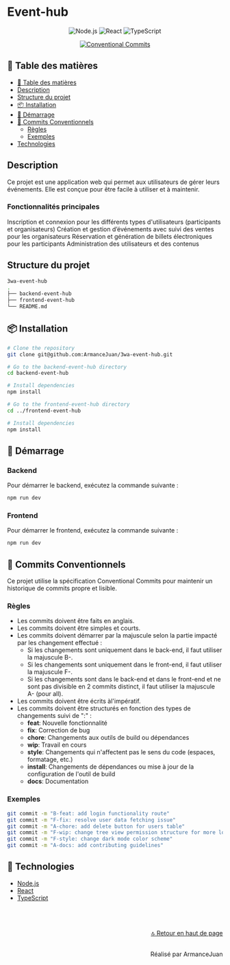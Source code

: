 # Event-hub

<div align="center">

![Node.js](https://img.shields.io/badge/Node%20js-339933?style=for-the-badge&logo=nodedotjs&logoColor=white)
![React](https://img.shields.io/badge/React-20232A?style=for-the-badge&logo=react&logoColor=61DAFB)
![TypeScript](https://img.shields.io/badge/TypeScript-007ACC?style=for-the-badge&logo=typescript&logoColor=white)

[![Conventional Commits](https://img.shields.io/badge/Conventional%20Commits-1.0.0-%23FE5196?style=for-the-badge&logo=conventionalcommits&logoColor=white)](https://conventionalcommits.org)

</div>

## 📝 Table des matières

- [📝 Table des matières](#-table-des-matières)
- [Description](#description)
- [Structure du projet](#structure-du-projet)
- [📦 Installation](#-installation)
- [🚀 Démarrage](#-démarrage)
- [🔧 Commits Conventionnels](#commits-conventionnels)
  - [Règles](#règles)
  - [Exemples](#exemples)
- [Technologies](#technologies)

## Description

Ce projet est une application web qui permet aux utilisateurs de gérer leurs événements. Elle est conçue pour être facile à utiliser et à maintenir.

### Fonctionnalités principales

Inscription et connexion pour les différents types d'utilisateurs (participants et organisateurs)
Création et gestion d’événements avec suivi des ventes pour les organisateurs
Réservation et génération de billets électroniques pour les participants
Administration des utilisateurs et des contenus

## Structure du projet

```bash
3wa-event-hub
.
├── backend-event-hub
├── frontend-event-hub
└── README.md
```

## 📦 Installation

```bash
# Clone the repository
git clone git@github.com:ArmanceJuan/3wa-event-hub.git

# Go to the backend-event-hub directory
cd backend-event-hub

# Install dependencies
npm install

# Go to the frontend-event-hub directory
cd ../frontend-event-hub

# Install dependencies
npm install
```

## 🚀 Démarrage

### Backend

Pour démarrer le backend, exécutez la commande suivante :

```bash
npm run dev
```

### Frontend

Pour démarrer le frontend, exécutez la commande suivante :

```bash
npm run dev
```

## 🔧 Commits Conventionnels

Ce projet utilise la spécification Conventional Commits pour maintenir un historique de commits propre et lisible.

### Règles

- Les commits doivent être faits en anglais.
- Les commits doivent être simples et courts.
- Les commits doivent démarrer par la majuscule selon la partie impacté par les changement effectué :
  - Si les changements sont uniquement dans le back-end, il faut utiliser la majuscule B-.
  - Si les changements sont uniquement dans le front-end, il faut utiliser la majuscule F-.
  - Si les changements sont dans le back-end et dans le front-end et ne sont pas divisible en 2 commits distinct, il faut utiliser la majuscule A- (pour all).
- Les commits doivent être écrits àl'impératif.
- Les commits doivent être structurés en fonction des types de changements suivi de ":" :
  - **feat**: Nouvelle fonctionnalité
  - **fix**: Correction de bug
  - **chore**: Changements aux outils de build ou dépendances
  - **wip**: Travail en cours
  - **style**: Changements qui n'affectent pas le sens du code (espaces, formatage, etc.)
  - **install**: Changements de dépendances ou mise à jour de la configuration de l'outil de build
  - **docs**: Documentation

### Exemples

```bash
git commit -m "B-feat: add login functionality route"
git commit -m "F-fix: resolve user data fetching issue"
git commit -m "A-chore: add delete button for users table"
git commit -m "F-wip: change tree view permission structure for more logical auto-completion"
git commit -m "F-style: change dark mode color scheme"
git commit -m "A-docs: add contributing guidelines"
```

## 📝 Technologies

- [Node.js](https://nodejs.org/en/)
- [React](https://reactjs.org/)
- [TypeScript](https://www.typescriptlang.org/)

<div>
</br>
</br>
</br>
<div align="right">
<a href="#top">🔝 Retour en haut de page</a>
</div>
</br>
<p align="right">Réalisé par ArmanceJuan</p>
</div>
